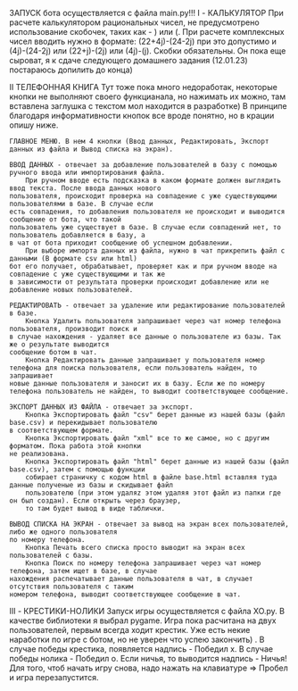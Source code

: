 ЗАПУСК бота осуществляется с файла main.py!!!
I - КАЛЬКУЛЯТОР
    При расчете калькулятором рациональных чисел, не предусмотрено использование скобочек, таких как - ) или (.
    При расчете комплексных чисел вводить нужно в формате: (22+4j)-(24-2j) при это допустимо и (4j)-(24-2j) или (22+j)-(2j) или (4j)-(j). Скобки обязательны.
    Он пока еще сыроват, я к сдаче следующего домашнего задания (12.01.23) постараюсь допилить до конца)

II ТЕЛЕФОННАЯ КНИГА
    Тут тоже пока много недоработак, некоторые кнопки не выполняют своего функцианала, но нажимать их можно, там вставлена заглушка с текстом мол находится в разработке)
    В принципе благодаря информативности кнопок все вроде понятно, но в крации опишу ниже.
    
    ГЛАВНОЕ МЕНЮ. В нем 4 кнопки (Ввод данных, Редактировать, Экспорт данных из файла и Вывод списка на экран).

    ВВОД ДАННЫХ - отвечает за добавление пользователей в базу с помощью ручного ввода или импортирования файла.
        При ручном вводе есть подсказка в каком формате должен выглядить ввод текста. После ввода данных нового
    пользователя, происходит проверка на совпадение с уже существующими пользователями в базе. В случае если
    есть совпадения, то добавления пользователя не происходит и выводится сообщение от бота, что такой 
    пользователь уже существует в базе. В случае если совпадений нет, то пользователь добавляется в базу, а
    в чат от бота приходит сообщение об успешном добавлении.
        При выборе импорта данных из файла, нужно в чат прикрепить файл с данными (В формате csv или html)
    бот его получает, обрабатывает, проверяет как и при ручном вводе на совпадение с уже существующими и так же
    в зависимости от результата проверки происходит добавление или не добавление новых пользователей.

    РЕДАКТИРОВАТЬ - отвечает за удаление или редактирование пользователей в базе.
        Кнопка Удалить пользователя запрашивает через чат номер телефона пользователя, производит поиск и
    в случае нахождения - удаляет все данные о пользователе из базы. Так же о результате выводится 
    сообщение ботом в чат.
        Кнопка Редактировать данные запрашивает у пользователя номер телефона для поиска пользователя, если пользователь найден, то запрашивает
    новые данные пользователя и заносит их в базу. Если же по номеру телефона пользователь не найден, то выводит соответствующее сообщение.

    ЭКСПОРТ ДАННЫХ ИЗ ФАЙЛА - отвечает за экспорт.
        Кнопка Экспортировать файл "csv" берет данные из нашей базы (файл base.csv) и перекидывает пользователю
    в соответствующем формате.
        Кнопка Экспортировать файл "xml" все то же самое, но с другим форматом. Пока работа этой кнопки
    не реализована.
        Кнопка Экспортировать файл "html" берет данные из нашей базы (файл base.csv), затем с помощью функции 
        собирает страничку с кодом html в файле base.html вставляя туда данные полученые из базы и скидывает файл 
        пользователю (при этом удаляz этом удаляя этот файл из папки где он был создан). Если открыть через браузер, 
        то там будет вывод в виде таблички.

    ВЫВОД СПИСКА НА ЭКРАН - отвечает за вывод на экран всех пользователей, либо же одного пользователя
    по номеру телефона.
        Кнопка Печать всего списка просто выводит на экран всех пользователей с базы.
        Кнопка Поиск по номеру телефона запрашивает через чат номер телефона, затем ищет в базе, в случае
    нахождения распечатывает данные пользователя в чат, в случает отсутствия пользователя с таким
    номером телефона, выводит соответствующее сообщение в чат.

III - КРЕСТИКИ-НОЛИКИ
    Запуск игры осуществляется с файла XO.py.
    В качестве библиотеки я выбрал pygame. Игра пока расчитана на двух пользователей, первым всегда ходит крестик.
    Уже есть некие наработки по игре с ботом, но не уверен что успею закончить) .
    В случае победы крестика, появляется надпись - Победил x. В случае победы нолика - Победил o. Если ничья,
    то выводится надпись - Ничья! 
    Для того, чтоб начать игру снова, надо нажать на клавиатуре => Пробел и игра перезапустится.